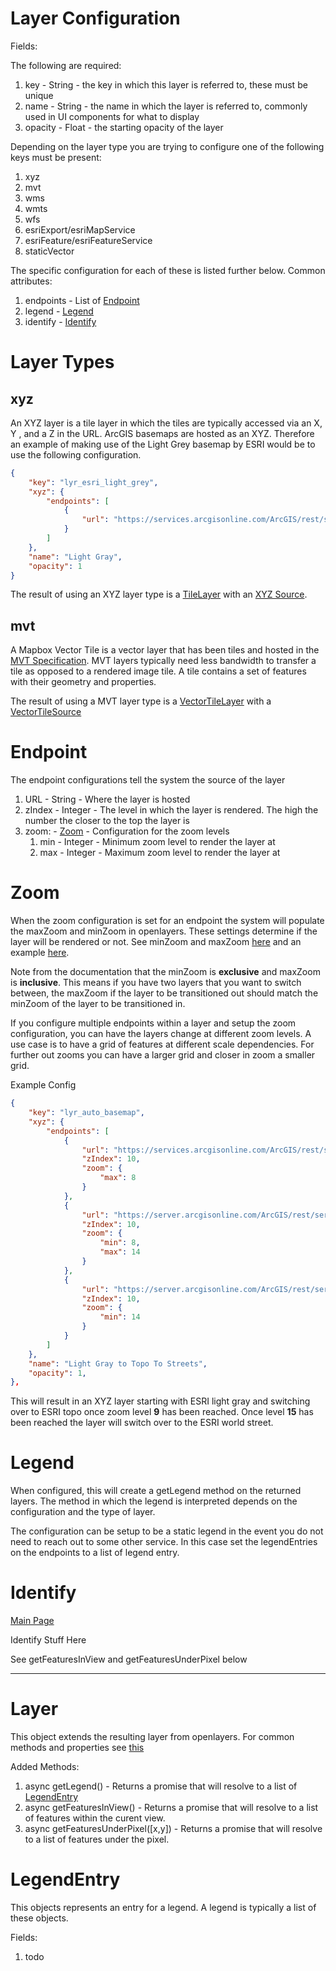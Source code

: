 # Layer Configuration
Fields:

The following are required: 

1. key - String - the key in which this layer is referred to, these must be unique
1. name - String - the name in which the layer is referred to, commonly used in UI components for what to display
1. opacity - Float - the starting opacity of the layer

Depending on the layer type you are trying to configure one of the following keys must be present:

1. xyz
1. mvt
1. wms
1. wmts
1. wfs
1. esriExport/esriMapService
1. esriFeature/esriFeatureService
1. staticVector

The specific configuration for each of these is listed further below. Common attributes:

1. endpoints - List of [Endpoint](#endpoint)
1. legend - [Legend](#legend)
1. identify - [Identify](#identify)



# Layer Types
## xyz

An XYZ layer is a tile layer in which the tiles are typically accessed via an X, Y , and a Z in the URL. ArcGIS basemaps are hosted as an XYZ. Therefore an example of making use of the Light Grey basemap by ESRI would be to use the following configuration.

```JSON
{
    "key": "lyr_esri_light_grey",
    "xyz": {
        "endpoints": [
            {
                "url": "https://services.arcgisonline.com/ArcGIS/rest/services/Canvas/World_Light_Gray_Base/MapServer/tile/{z}/{y}/{x}"
            }
        ]
    },
    "name": "Light Gray",
    "opacity": 1
}
```

The result of using an XYZ layer type is a [TileLayer](https://openlayers.org/en/latest/apidoc/module-ol_layer_Tile-TileLayer.html) with an [XYZ Source](https://openlayers.org/en/latest/apidoc/module-ol_source_XYZ-XYZ.html).


## mvt

A Mapbox Vector Tile is a vector layer that has been tiles and hosted in the [MVT Specification](https://github.com/mapbox/vector-tile-spec). MVT layers typically need less bandwidth to transfer a tile as opposed to a rendered image tile. A tile contains a set of features with their geometry and properties. 



The result of using a MVT layer type is a [VectorTileLayer](https://openlayers.org/en/latest/apidoc/module-ol_layer_MapboxVector-MapboxVectorLayer.html) with a [VectorTileSource](https://openlayers.org/en/latest/apidoc/module-ol_source_VectorTile-VectorTile.html)


# Endpoint

The endpoint configurations tell the system the source of the layer

1. URL - String - Where the layer is hosted
1. zIndex - Integer - The level in which the layer is rendered. The high the number the closer to the top the layer is
1. zoom: - [Zoom](#zoom) - Configuration for the zoom levels
    1. min - Integer - Minimum zoom level to render the layer at
    1. max - Integer - Maximum zoom level to render the layer at

# Zoom

When the zoom configuration is set for an endpoint the system will populate the maxZoom and minZoom in openlayers. These settings determine if the layer will be rendered or not. See minZoom and maxZoom [here](https://openlayers.org/en/latest/apidoc/module-ol_layer_Base-BaseLayer.html) and an example [here](https://openlayers.org/en/latest/examples/layer-zoom-limits.html).

Note from the documentation that the minZoom is **exclusive** and maxZoom is **inclusive**. This means if you have two layers that you want to switch between, the maxZoom if the layer to be transitioned out should match the minZoom of the layer to be transitioned in.

If you configure multiple endpoints within a layer and setup the zoom configuration, you can have the layers change at different zoom levels. A use case is to have a grid of features at different scale dependencies. For further out zooms you can have a larger grid and closer in zoom a smaller grid. 

Example Config

```JSON
{
    "key": "lyr_auto_basemap",
    "xyz": {
        "endpoints": [
            {
                "url": "https://services.arcgisonline.com/ArcGIS/rest/services/Canvas/World_Light_Gray_Base/MapServer/tile/{z}/{y}/{x}",
                "zIndex": 10,
                "zoom": {
                    "max": 8
                }
            },
            {
                "url": "https://server.arcgisonline.com/ArcGIS/rest/services/World_Topo_Map/MapServer/tile/{z}/{y}/{x}",
                "zIndex": 10,
                "zoom": {
                    "min": 8,
                    "max": 14
                }
            },
            {
                "url": "https://server.arcgisonline.com/ArcGIS/rest/services/World_Street_Map/MapServer/tile/{z}/{y}/{x}",
                "zIndex": 10,
                "zoom": {
                    "min": 14
                }
            }
        ]
    },
    "name": "Light Gray to Topo To Streets",
    "opacity": 1,
},
```
This will result in an XYZ layer starting with ESRI light gray and switching over to ESRI topo once zoom level **9** has been reached. Once level **15** has been reached the layer will switch over to the ESRI world street.

# Legend

When configured, this will create a getLegend method on the returned layers. The method in which the legend is interpreted depends on the configuration and the type of layer.

The configuration can be setup to be a static legend in the event you do not need to reach out to some other service. In this case set the legendEntries on the endpoints to a list of legend entry.



# Identify

[Main Page](README-identify.md)

Identify Stuff Here

See getFeaturesInView and getFeaturesUnderPixel below


---

# Layer

This object extends the resulting layer from openlayers. For common methods and properties see [this](https://openlayers.org/en/latest/apidoc/module-ol_layer_Base-BaseLayer.html)

Added Methods:

1. async getLegend() - Returns a promise that will resolve to a list of [LegendEntry](#legendEntry)
1. async getFeaturesInView() - Returns a promise that will resolve to a list of features within the curent view.
1. async getFeaturesUnderPixel([x,y]) - Returns a promise that will resolve to a list of features under the pixel.


# LegendEntry

This objects represents an entry for a legend. A legend is typically a list of these objects. 

Fields:
1. todo